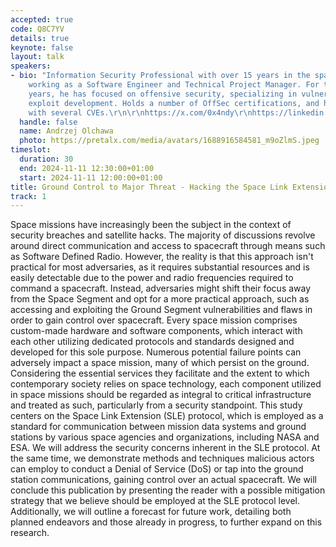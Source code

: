 ```yaml
---
accepted: true
code: Q8C7YV
details: true
keynote: false
layout: talk
speakers:
- bio: "Information Security Professional with over 15 years in the space industry,
    working as a Software Engineer and Technical Project Manager. For the past few
    years, he has focused on offensive security, specializing in vulnerability research,
    exploit development. Holds a number of OffSec certifications, and has been credited
    with several CVEs.\r\n\r\nhttps://x.com/0x4ndy\r\nhttps://linkedin.com/in/andrzejolchawa"
  handle: false
  name: Andrzej Olchawa
  photo: https://pretalx.com/media/avatars/1688916584581_m9oZlmS.jpeg
timeslot:
  duration: 30
  end: 2024-11-11 12:30:00+01:00
  start: 2024-11-11 12:00:00+01:00
title: Ground Control to Major Threat - Hacking the Space Link Extension Protocol
track: 1
---
```


Space missions have increasingly been the subject in the context of security breaches and satellite hacks.
The majority of discussions revolve around direct communication and access to spacecraft through means such as Software Defined Radio.
However, the reality is that this approach isn't practical for most adversaries, as it requires substantial resources and is easily detectable due to the power and radio frequencies required to command a spacecraft.
Instead, adversaries might shift their focus away from the Space Segment and opt for a more practical approach, such as accessing and exploiting the Ground Segment vulnerabilities and flaws in order to gain control over spacecraft.
Every space mission comprises custom-made hardware and software components, which interact with each other utilizing dedicated protocols and standards designed and developed for this sole purpose.
Numerous potential failure points can adversely impact a space mission, many of which persist on the ground.
Considering the essential services they facilitate and the extent to which contemporary society relies on space technology, each component utilized in space missions should be regarded as integral to critical infrastructure and treated as such, particularly from a security standpoint.
This study centers on the Space Link Extension (SLE) protocol, which is employed as a standard for communication between mission data systems and ground stations by various space agencies and organizations, including NASA and ESA.
We will address the security concerns inherent in the SLE protocol.
At the same time, we demonstrate methods and techniques malicious actors can employ to conduct a Denial of Service (DoS) or tap into the ground station communications, gaining control over an actual spacecraft.
We will conclude this publication by presenting the reader with a possible mitigation strategy that we believe should be employed at the SLE protocol level.
Additionally, we will outline a forecast for future work, detailing both planned endeavors and those already in progress, to further expand on this research.